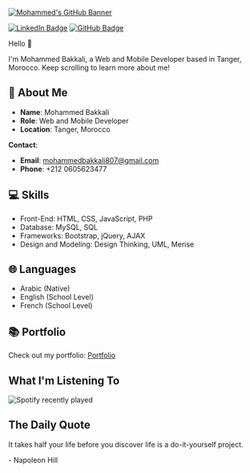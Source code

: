 [![Mohammed's GitHub Banner](./assets/banner.png)](https://mohammed-bakkali.github.io/Portflio/)

[![LinkedIn Badge](https://img.shields.io/badge/LinkedIn-0077B5?style=for-the-badge&logo=linkedin&logoColor=white)](https://www.linkedin.com/in/mohammed-bakkali-4821a123a/)
[![GitHub Badge](https://img.shields.io/badge/GitHub-181717?style=for-the-badge&logo=github&logoColor=white)](https://github.com/mohammed-bakkali)

Hello 👋

I'm Mohammed Bakkali, a Web and Mobile Developer based in Tanger, Morocco. Keep scrolling to learn more about me!

## 💼 About Me

- **Name**: Mohammed Bakkali
- **Role**: Web and Mobile Developer
- **Location**: Tanger, Morocco

**Contact**:

- **Email**: mohammedbakkali807@gmail.com
- **Phone**: +212 0605623477

## 💻 Skills

- Front-End: HTML, CSS, JavaScript, PHP
- Database: MySQL, SQL
- Frameworks: Bootstrap, jQuery, AJAX
- Design and Modeling: Design Thinking, UML, Merise

## 🌐 Languages

- Arabic (Native)
- English (School Level)
- French (School Level)

## 📚 Portfolio

Check out my portfolio: [Portfolio](https://mohammed-bakkali.github.io/Portflio/)

## What I'm Listening To

![Spotify recently played](https://spotify-recently-played-readme.vercel.app/api?user=11145527221&unique={true|1|on|yes})

## The Daily Quote

<p>It takes half your life before you discover life is a do-it-yourself project.</p>

<p>- Napoleon Hill</p>
